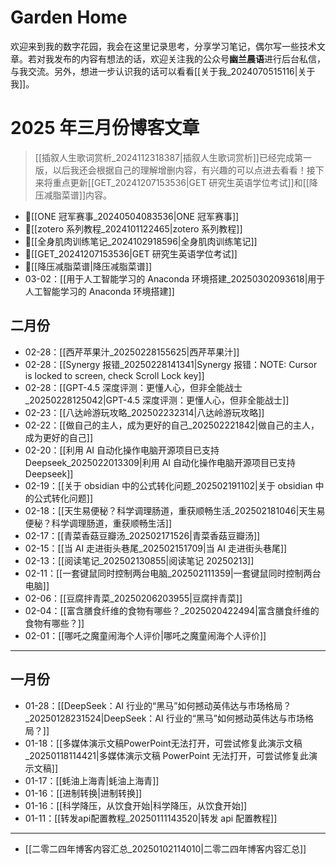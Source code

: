# Garden Home

欢迎来到我的数字花园，我会在这里记录思考，分享学习笔记，偶尔写一些技术文章。若对我发布的内容有想法的话，欢迎关注我的公众号**幽兰晨语**进行后台私信，与我交流。另外，想进一步认识我的话可以看看[[关于我_2024070515116|关于我]]。

# 2025 年三月份博客文章

> [[插叙人生歌词赏析_2024112318387|插叙人生歌词赏析]]已经完成第一版，以后我还会根据自己的理解增删内容，有兴趣的可以点进去看看！接下来将重点更新[[GET_20241207153536|GET 研究生英语学位考试]]和[[降压减脂菜谱]]内容。

- 📌[[ONE 冠军赛事_20240504083536|ONE 冠军赛事]] 
- 📌[[zotero 系列教程_2024101122465|zotero 系列教程]] 
- 📌[[全身肌肉训练笔记_2024102918596|全身肌肉训练笔记]] 
- 📌[[GET_20241207153536|GET 研究生英语学位考试]] 
- 📌[[降压减脂菜谱|降压减脂菜谱]] 
- 03-02：[[用于人工智能学习的 Anaconda 环境搭建_20250302093618|用于人工智能学习的 Anaconda 环境搭建]]

## 二月份

- 02-28：[[西芹苹果汁_20250228155625|西芹苹果汁]]
- 02-28：[[Synergy 报错_20250228141341|Synergy 报错：NOTE: Cursor is locked to screen, check Scroll Lock key]]
- 02-28：[[GPT-4.5 深度评测：更懂人心，但非全能战士_20250228125042|GPT-4.5 深度评测：更懂人心，但非全能战士]] 
- 02-23：[[八达岭游玩攻略_202502232314|八达岭游玩攻略]] 
- 02-22：[[做自己的主人，成为更好的自己_202502221842|做自己的主人，成为更好的自己]] 
- 02-20：[[利用 AI 自动化操作电脑开源项目已支持 Deepseek_2025022013309|利用 AI 自动化操作电脑开源项目已支持 Deepseek]]
- 02-19：[[关于 obsidian 中的公式转化问题_202502191102|关于 obsidian 中的公式转化问题]] 
- 02-18：[[天生易便秘？科学调理肠道，重获顺畅生活_202502181046|天生易便秘？科学调理肠道，重获顺畅生活]] 
- 02-17：[[青菜香菇豆瓣汤_202502171526|青菜香菇豆瓣汤]] 
- 02-15：[[当 AI 走进街头巷尾_202502151709|当 AI 走进街头巷尾]] 
- 02-13：[[阅读笔记_202502130855|阅读笔记 20250213]] 
- 02-11：[[一套键鼠同时控制两台电脑_202502111359|一套键鼠同时控制两台电脑]]
- 02-06：[[豆腐拌青菜_20250206203955|豆腐拌青菜]]
- 02-04：[[富含膳食纤维的食物有哪些？_2025020422494|富含膳食纤维的食物有哪些？]]
- 02-01：[[哪吒之魔童闹海个人评价|哪吒之魔童闹海个人评价]] 

---

## 一月份

- 01-28：[[DeepSeek：AI 行业的“黑马”如何撼动英伟达与市场格局？_20250128231524|DeepSeek：AI 行业的“黑马”如何撼动英伟达与市场格局？]]
- 01-18：[[多媒体演示文稿PowerPoint无法打开，可尝试修复此演示文稿_20250118114421|多媒体演示文稿 PowerPoint 无法打开，可尝试修复此演示文稿]]
- 01-17：[[蚝油上海青|蚝油上海青]] 
- 01-16：[[进制转换|进制转换]] 
- 01-16：[[科学降压，从饮食开始|科学降压，从饮食开始]] 
- 01-11：[[转发api配置教程_20250111143520|转发 api 配置教程]] 

---

- [[二零二四年博客内容汇总_20250102114010|二零二四年博客内容汇总]]